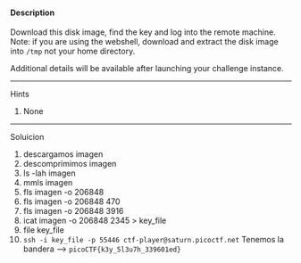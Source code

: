 #### Description

Download this disk image, find the key and log into the remote machine. Note: if you are using the webshell, download and extract the disk image into `/tmp` not your home directory.

Additional details will be available after launching your challenge instance.

---
Hints
1. None

---
Soluicion
1. descargamos imagen
2. descomprimimos imagen
3. ls -lah imagen
4. mmls imagen
5. fls imagen -o 206848
6. fls imagen -o 206848 470
7. fls imagen -o 206848 3916
8. icat imagen -o 206848 2345 > key_file
9. file key_file
10. `ssh -i key_file -p 55446 ctf-player@saturn.picoctf.net`
Tenemos la bandera -->  ```picoCTF{k3y_5l3u7h_339601ed}```